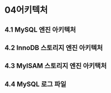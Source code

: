 # 04어키텍처
## 4.1 MySQL 엔진 아키텍처
## 4.2 InnoDB 스토리지 엔진 아키텍처
## 4.3 MylSAM 스토리지 엔진 아키택처
## 4.4 MySQL 로그 파일